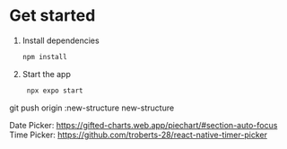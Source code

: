 # Get started

1. Install dependencies

   ```bash
   npm install
   ```

2. Start the app

   ```bash
    npx expo start
   ```

git push origin :new-structure new-structure

Date Picker: <https://gifted-charts.web.app/piechart/#section-auto-focus>
Time Picker: <https://github.com/troberts-28/react-native-timer-picker>
